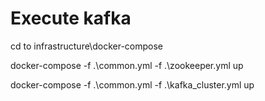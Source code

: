 # Execute kafka

cd to infrastructure\docker-compose

docker-compose -f .\common.yml -f .\zookeeper.yml up

docker-compose -f .\common.yml -f .\kafka_cluster.yml up
